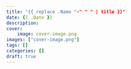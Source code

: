 ```yaml
---
title: "{{ replace .Name "-" " " | title }}"
date: {{ .Date }}
description:
cover:
    image: cover-image.png
images: ["cover-image.png"]
tags: []
categories: []
draft: true
---
```


